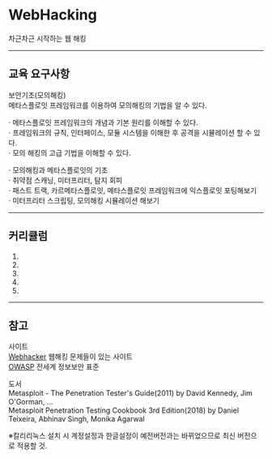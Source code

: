 # WebHacking
차근차근 시작하는 웹 해킹

* * * 
## 교육 요구사항   

보안기초(모의해킹)   
메타스플로잇 프레임워크를 이용하여 모의해킹의 기법을 알 수 있다.   

· 메타스플로잇 프레임워크의 개념과 기본 원리를 이해할 수 있다.   
· 프레임워크의 규칙, 인터페이스, 모듈 시스템을 이해한 후 공격을 시뮬레이션 할 수 있다.   
· 모의 해킹의 고급 기법을 이해할 수 있다.   

· 모의해킹과 메타스플로잇의 기초   
· 취약점 스캐닝, 미터프리터, 탐지 회피   
· 패스트 트랙, 카르메타스플로잇, 메타스플로잇 프레임워크에 익스플로잇 포팅해보기   
· 미터프리터 스크립팅, 모의해킹 시뮬레이션 해보기   



* * * 

## 커리큘럼   

1. 
2. 
3.
4.
5. 












* * *

## 참고   

사이트   
[Webhacker](https://webhacking.kr/) 웹해킹 문제들이 있는 사이트   
[OWASP](https://owasp.org/www-community/attacks/) 전세계 정보보안 표준    

도서   
Metasploit - The Penetration Tester's Guide(2011) by David Kennedy, Jim O'Gorman, ...   
Metasploit Penetration Testing Cookbook 3rd Edition(2018) by Daniel Teixeira, Abhinav Singh, Monika Agarwal   



※칼리리눅스 설치 시 계정설정과 한글설정이 예전버전과는 바뀌었으므로 최신 버전으로 적용할 것. 
  

